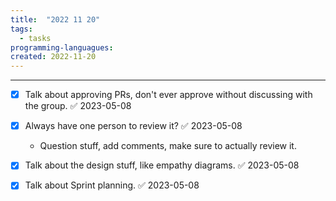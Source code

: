 ```yaml
---
title:  "2022 11 20"
tags:
  - tasks
programming-languagues:
created: 2022-11-20
---
```

---
- [x] Talk about approving PRs, don't ever approve without discussing with the group. ✅ 2023-05-08
- [x] Always have one person to review it? ✅ 2023-05-08
    - Question stuff, add comments, make sure to actually review it.

- [x] Talk about the design stuff, like empathy diagrams. ✅ 2023-05-08

- [x] Talk about Sprint planning. ✅ 2023-05-08